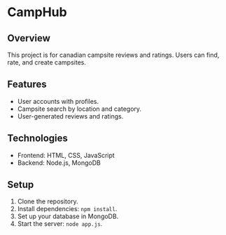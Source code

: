 # CampHub

## Overview
This project is for canadian campsite reviews and ratings. Users can find, rate, and create campsites.

## Features
- User accounts with profiles.
- Campsite search by location and category.
- User-generated reviews and ratings.


## Technologies
- Frontend: HTML, CSS, JavaScript
- Backend: Node.js, MongoDB


## Setup
1. Clone the repository.
2. Install dependencies: `npm install`.
3. Set up your database in MongoDB.
4. Start the server: `node app.js`.
